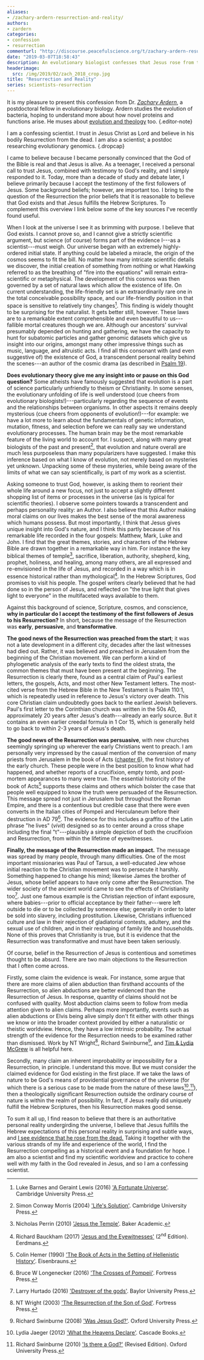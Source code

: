 ```yaml
---
aliases:
- /zachary-ardern-resurrection-and-reality/
authors:
- zardern
categories:
- confession
- resurrection
commenturl: "http://discourse.peacefulscience.org/t/zachary-ardern-resurrection-and-reality/5203"
date: "2019-03-07T18:58:43"
description: An evolutionary biologist confesses that Jesus rose from the dead. The message of the Resurrection was early, persuasive, and transformative.
headerimage:
  src: /img/2019/02/zach_2018_crop.jpg
title: "Resurrection and Reality"
series: scientists-resurrection
---
```


It is my pleasure to present this confession from Dr. [*Zachary Ardern*](https://zacharyardern.com/), a postdoctoral fellow in evolutionary biology. Ardern studies the evolution of bacteria, hoping to understand more about how novel proteins and functions arise. He muses about [evolution and theology](https://capturingchristianity.com/was-the-genesis-of-humanity-through-evolution/) too.
{.editor-note}

I am a confessing scientist. I trust in Jesus Christ as Lord and believe in his bodily Resurrection from the dead. I am also a scientist; a postdoc researching evolutionary genomics.
{.dropcap}

I came to believe because I became personally convinced that the God of the Bible is real and that Jesus is alive. As a teenager, I received a personal call to trust Jesus, combined with testimony to God's reality, and I simply responded to it. Today, more than a decade of study and debate later, I believe primarily because I accept the testimony of the first followers of Jesus. Some background beliefs; however, are important too. I bring to the question of the Resurrection the prior beliefs that it is reasonable to believe that God exists and that Jesus fulfills the Hebrew Scriptures. To complement this overview I link below some of the key sources I've recently found useful.

When I look at the universe I see it as brimming with purpose. I believe that God exists. I cannot prove so, and I cannot give a strictly scientific argument, but science (of course) forms part of the evidence I---as a scientist---must weigh. Our universe began with an extremely highly-ordered initial state. If anything could be labeled a miracle, the origin of the cosmos seems to fit the bill. No matter how many intricate scientific details we discover, the initial creation of something from nothing or what Hawking referred to as the breathing of "fire into the equations" will remain extra-scientific or metaphysical. The development of this cosmos was then governed by a set of natural laws which allow the existence of life. On current understanding, the life-friendly set is an extraordinarily rare one in the total conceivable possibility space, and our life-friendly position in that space is sensitive to relatively tiny changes[^1]. This finding is widely thought to be surprising for the naturalist. It gets better still, however. These laws are to a remarkable extent comprehensible and even beautiful to us---fallible mortal creatures though we are. Although our ancestors' survival presumably depended on hunting and gathering, we have the capacity to hunt for subatomic particles and gather genomic datasets which give us insight into our origins, amongst many other impressive things such as music, language, and altruistic acts. I find all this consonant with (and even suggestive of) the existence of God, a transcendent personal reality behind the scenes---an author of the cosmic drama (as described in [Psalm 19](https://www.biblegateway.com/passage/?search=Psalm+19&version=ESVUK)).

**Does evolutionary theory give me any insight into or pause on this God question?** Some atheists have famously suggested that evolution is a part of science particularly unfriendly to theism or Christianity. In some senses, the evolutionary unfolding of life is well understood (cue cheers from evolutionary biologists!)---particularly regarding the sequence of events and the relationships between organisms. In other aspects it remains deeply mysterious (cue cheers from opponents of evolution!)---for example: we have a lot more to learn about the fundamentals of genetic information, mutation, fitness, and selection before we can really say we understand evolutionary processes. The human brain may be the most remarkable feature of the living world to account for. I suspect, along with many great biologists of the past and present[^2], that evolution and nature overall are much less purposeless than many popularizers have suggested. I make this inference based on what I know of evolution, not merely based on mysteries yet unknown. Unpacking some of these mysteries, while being aware of the limits of what we can say scientifically, is part of my work as a scientist.

Asking someone to trust God, however, is asking them to reorient their whole life around a new focus, not just to accept a slightly different shopping list of items or processes in the universe (as is typical for scientific theories). I observe some pointers towards a transcendent and perhaps personality reality: an Author. I also believe that this Author making moral claims on our lives makes the best sense of the moral awareness which humans possess. But most importantly, I think that Jesus gives unique insight into God's nature, and I think this partly because of his remarkable life recorded in the four gospels: Matthew, Mark, Luke and John. I find that the great themes, stories, and characters of the Hebrew Bible are drawn together in a remarkable way in him. For instance the key biblical themes of temple[^3], sacrifice, liberation, authority, shepherd, king, prophet, holiness, and healing, among many others, are all expressed and re-envisioned in the life of Jesus, and recorded in a way which is in essence historical rather than mythological[^4]. In the Hebrew Scriptures, God promises to visit his people. The gospel writers clearly believed that he had done so in the person of Jesus, and reflected on "the true light that gives light to everyone" in the multifaceted ways available to them.

Against this background of science, Scripture, cosmos, and conscience, **why in particular do I accept the testimony of the first followers of Jesus to his Resurrection?** In short, because the message of the Resurrection was **early**, **persuasive**, and **transformative**.

**The good news of the Resurrection was preached from the start**; it was not a late development in a different city, decades after the last witnesses had died out. Rather, it was believed and preached in Jerusalem from the beginning of the Christian movement. We can perform a kind of phylogenetic analysis of the early texts to find the oldest strata, the common themes that must have been present at the beginning. The Resurrection is clearly there, found as a central claim of Paul's earliest letters, the gospels, Acts, and most other New Testament letters. The most-cited verse from the Hebrew Bible in the New Testament is Psalm 110:1, which is repeatedly used in reference to Jesus's victory over death. This core Christian claim undoubtedly goes back to the earliest Jewish believers. Paul's first letter to the Corinthian church was written in the 50s AD, approximately 20 years after Jesus's death---already an early source. But it contains an even earlier creedal formula in 1 Cor 15, which is generally held to go back to within 2-3 years of Jesus's death.

**The good news of the Resurrection was persuasive**, with new churches seemingly springing up wherever the early Christians went to preach. I am personally very impressed by the casual mention of the conversion of many priests from Jerusalem in the book of Acts ([chapter 6](https://www.biblegateway.com/passage/?search=Acts+6%3A7&version=ESVUK)), the first history of the early church. These people were in the best position to know what had happened, and whether reports of a crucifixion, empty tomb, and post-mortem appearances to many were true. The essential historicity of the book of Acts[^5] supports these claims and others which bolster the case that people well equipped to know the truth were persuaded of the Resurrection. This message spread not just in Jerusalem but throughout the Roman Empire, and there is a contentious but credible case that there were even converts in the Italian cities of Pompeii and Herculaneum before their destruction in AD 79[^6]. The evidence for this includes a graffito of the Latin phrase "he lives" (*vivit*) designed so as to center around a cross shape including the final "t"---plausibly a simple depiction of both the crucifixion and Resurrection, from within the lifetime of eyewitnesses.

**Finally, the message of the Resurrection made an impact.** The message was spread by many people, through many difficulties. One of the most important missionaries was Paul of Tarsus, a well-educated Jew whose initial reaction to the Christian movement was to persecute it harshly. Something happened to change his mind; likewise James the brother of Jesus, whose belief appears to have only come after the Resurrection. The wider society of the ancient world came to see the effects of Christianity too[^7]. Just one famous example is the Christian rejection of infant exposure, where babies---prior to official acceptance by their father---were left outside to die or to be collected by someone else; generally in order to later be sold into slavery, including prostitution. Likewise, Christians influenced culture and law in their rejection of gladiatorial contests, adultery, and the sexual use of children, and in their reshaping of family life and households. None of this proves that Christianity is true, but it is evidence that the Resurrection was transformative and must have been taken seriously.

Of course, belief in the Resurrection of Jesus is contentious and sometimes thought to be absurd. There are two main objections to the Resurrection that I often come across.

Firstly, some claim the evidence is weak. For instance, some argue that there are more claims of alien abduction than firsthand accounts of the Resurrection, so alien abductions are better evidenced than the Resurrection of Jesus. In response, quantity of claims should not be confused with quality. Most abduction claims seem to follow from media attention given to alien claims. Perhaps more importantly, events such as alien abductions or Elvis being alive simply don't fit either with other things we know or into the broader context provided by either a naturalistic or theistic worldview. Hence, they have a low intrinsic probability. The actual strength of the evidence for the Resurrection needs to be examined rather than dismissed. Work by NT Wright[^8], Richard Swinburne[^9], and [Tim & Lydia McGrew](http://www.lydiamcgrew.com/Resurrectionarticlesinglefile.pdf) is all helpful here.

Secondly, many claim an inherent improbability or impossibility for a Resurrection, in principle. I understand this move. But we must consider the claimed evidence for God existing in the first place. If we take the laws of nature to be God's means of providential governance of the universe (for which there is a serious case to be made from the nature of these laws[^10],[^11]), then a theologically significant Resurrection outside the ordinary course of nature is within the realm of possibility. In fact, if Jesus really did uniquely fulfill the Hebrew Scriptures, then his Resurrection makes good sense.

To sum it all up, I find reason to believe that there is an authoritative personal reality undergirding the universe, I believe that Jesus fulfills the Hebrew expectations of this personal reality in surprising and subtle ways, and [I see evidence that he rose from the dead.](http://veritas.org/evidence-easter-scientists-list/) Taking it together with the various strands of my life and experience of the world, I find the Resurrection compelling as a historical event and a foundation for hope. I am also a scientist and find my scientific worldview and practice to cohere well with my faith in the God revealed in Jesus, and so I am a confessing scientist.

[^1]:  Luke Barnes and Geraint Lewis (2016) ['A Fortunate Universe'](https://www.amazon.com/Fortunate-Universe-Finely-Tuned-Cosmos/dp/1107156610/ref=sr_1_fkmrnull_1?keywords=barnes+and+lewis+a+fortunate+universe&qid=1550512657&s=gateway&sr=8-1-fkmrnull?tag=Swamidass-20). Cambridge University Press.

[^2]:  Simon Conway Morris (2004) ['Life's Solution'](https://www.amazon.com/Lifes-Solution-Inevitable-Humans-Universe/dp/0521603250/ref=sr_1_1?keywords=Morris+Life%27s+Solution&qid=1550512694&s=gateway&sr=8-1?tag=Swamidass-20). Cambridge University Press.

[^3]:  Nicholas Perrin (2010) ['Jesus the Temple'](https://www.amazon.com/Jesus-Temple-Nicholas-Perrin/dp/080104538X/ref=sr_1_fkmrnull_2?keywords=Perrin+Jesus+the+Temple&qid=1550512740&s=gateway&sr=8-2-fkmrnull?tag=Swamidass-20). Baker Academic.

[^4]:  Richard Bauckham (2017) ['Jesus and the Eyewitnesses'](https://www.amazon.com/Jesus-Eyewitnesses-Gospels-Eyewitness-Testimony/dp/0802874312/ref=sr_1_fkmrnull_1?crid=1QLVKOF745ACB&keywords=bauckham+jesus+and+the+eyewitnesses&qid=1550512779&s=gateway&sprefix=Bauckham+%2Caps%2C187&sr=8-1-fkmrnull?tag=Swamidass-20) (2<sup>nd</sup> Edition). Eerdmans.

[^5]:  Colin Hemer (1990) ['The Book of Acts in the Setting of Hellenistic History'](https://www.amazon.com/Book-Acts-Setting-Hellenistic-History/dp/0931464587/ref=sr_1_1?keywords=Hemer+the+book+of+acts&qid=1550512809&s=gateway&sr=8-1-spell?tag=Swamidass-20). Eisenbrauns.

[^6]:  Bruce W Longenecker (2016) ['The Crosses of Pompeii'](https://www.amazon.com/Crosses-Pompeii-Jesus-Devotion-Vesuvian-Town/dp/1451490127/ref=sr_1_fkmrnull_1?keywords=Longenecker+the+crosses+of+pompeii&qid=1550512848&s=gateway&sr=8-1-fkmrnull?tag=Swamidass-20). Fortress Press.

[^7]:  Larry Hurtado (2016) ['Destroyer of the gods'](https://www.amazon.com/Destroyer-gods-Early-Christian-Distinctiveness/dp/1481304739/ref=sr_1_1?crid=1C8OWX984LTP9&keywords=hurtado+destroyer+of+the+gods&qid=1550512880&s=gateway&sprefix=Hurtado+Des%2Caps%2C194&sr=8-1?tag=Swamidass-20). Baylor University Press.

[^8]:  NT Wright (2003) ['The Resurrection of the Son of God'](https://www.amazon.com/Resurrection-Son-Christian-Origins-Question/dp/0800636155/ref=sr_1_1?crid=81EUJ0F9XL5G&keywords=nt+wright+resurrection+of+the+son+of+god&qid=1550512909&s=gateway&sprefix=Wright+The+ress%2Caps%2C196&sr=8-1?tag=Swamidass-20). Fortress Press.

[^9]:  Richard Swinburne (2008) ['Was Jesus God?'](https://www.amazon.com/Was-Jesus-God-Richard-Swinburne/dp/0199203113/ref=sr_1_fkmrnull_1?keywords=Swinburne+was+Jesus+God&qid=1550512943&s=gateway&sr=8-1-fkmrnull?tag=Swamidass-20). Oxford University Press.

[^10]:  Lydia Jaeger (2012) ['What the Heavens Declare'](https://www.amazon.com/What-Heavens-Declare-Lydia-Jaeger/dp/1498213391/ref=sr_1_fkmrnull_1?keywords=Jaeger+what+the+heavens+declare&qid=1550512983&s=gateway&sr=8-1-fkmrnull?tag=Swamidass-20). Cascade Books.

[^11]:  Richard Swinburne (2010) ['Is there a God?'](https://www.amazon.com/There-God-Richard-Swinburne/dp/0198235445/ref=sr_1_1?crid=278ZDKE2GYIZL&keywords=richard+swinburne+is+there+a+god&qid=1550512549&s=gateway&sprefix=Richard+Swinburne+%2Caps%2C253&sr=8-1?tag=Swamidass-20) (Revised Edition). Oxford University Press.
